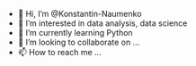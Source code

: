- 👋 Hi, I’m @Konstantin-Naumenko
- 👀 I’m interested in data analysis, data science
- 🌱 I’m currently learning Python
- 💞️ I’m looking to collaborate on ...
- 📫 How to reach me ...

<!---
Konstantin-Naumenko/Konstantin-Naumenko is a ✨ special ✨ repository because its `README.md` (this file) appears on your GitHub profile.
You can click the Preview link to take a look at your changes.
--->
